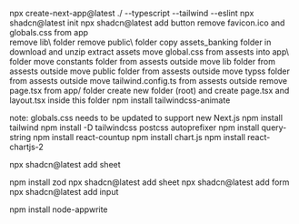 npx create-next-app@latest ./ --typescript --tailwind --eslint
npx shadcn@latest init
npx shadcn@latest add button
remove favicon.ico and globals.css from app\
remove lib\ folder
remove public\ folder
copy assets_banking folder in download and unzip extract assets
move global.css from assests into app\ folder
move constants folder from assests outside
move lib folder from assests outside
move public folder from assests outside
move typss folder from assests outside
move tailwind.config.ts from assests outside
remove page.tsx from app/ folder
create new folder (root) and create page.tsx and layout.tsx inside this folder
npm install tailwindcss-animate

note: globals.css needs to be updated to support new Next.js
npm install tailwind
npm install -D tailwindcss postcss autoprefixer
npm install query-string
npm install react-countup
npm install chart.js
npm install react-chartjs-2

npx shadcn@latest add sheet

npm install zod
npx shadcn@latest add sheet
npx shadcn@latest add form
npx shadcn@latest add input

npm install node-appwrite



